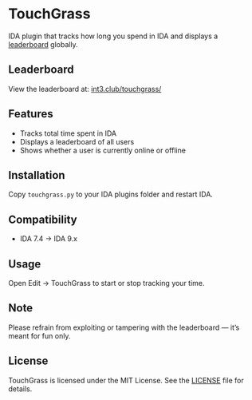 # TouchGrass

IDA plugin that tracks how long you spend in IDA and displays a [leaderboard](https://int3.club/touchgrass/) globally.  

## Leaderboard
View the leaderboard at: [int3.club/touchgrass/](https://int3.club/touchgrass/)

## Features
- Tracks total time spent in IDA  
- Displays a leaderboard of all users  
- Shows whether a user is currently online or offline  

## Installation
Copy `touchgrass.py` to your IDA plugins folder and restart IDA.

## Compatibility
- IDA 7.4 → IDA 9.x

## Usage
Open Edit → TouchGrass to start or stop tracking your time.  

## Note
Please refrain from exploiting or tampering with the leaderboard — it’s meant for fun only.  

## License
TouchGrass is licensed under the MIT License. See the [LICENSE](LICENSE) file for details.
